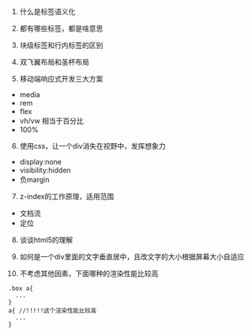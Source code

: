 1. 什么是标签语义化

2. 都有哪些标签，都是啥意思

3. 块级标签和行内标签的区别

4. 双飞翼布局和圣杯布局

5. 移动端响应式开发三大方案
  * media
  * rem
  * flex
  * vh/vw 相当于百分比
  * 100%

6. 使用css，让一个div消失在视野中，发挥想象力
  * display:none
  * visibility:hidden
  * 负margin
7. z-index的工作原理，适用范围
  * 文档流
  * 定位

8. 谈谈html5的理解

9. 如何是一个div里面的文字垂直居中，且改文字的大小根据屏幕大小自适应

10. 不考虑其他因素，下面哪种的渲染性能比较高
```
.box a{
  ...
}
a{ //!!!!!这个渲染性能比较高
  ...
}
```